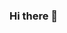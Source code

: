### Hi there 👋

<!--
**Pauloricardo2017/Pauloricardo2017** is a ✨ _special_ ✨ repository because its `README.md` (this file) appears on your GitHub profile.
-Cursando Analise e  Desenvolvimento De sistema.
- Atualmente Estou Aprendendo Python.

-->
